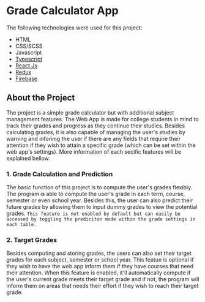 # Grade Calculator App

The following technologies were used for this project:
- HTML
- CSS/SCSS
- Javascript
- [Typescript](https://www.typescriptlang.org/)
- [React Js](https://reactjs.org/)
- [Redux](https://redux.js.org/)
- [Firebase](https://firebase.google.com/)

## About the Project
The project is a simple grade calculator but with additional subject management features. The Web App is made for college students in mind to track their grades and progress as they continue their studies. Besides calculating grades, it is also capable of managing the user's studies by warning and inforimg the user if there are any fields that require their attention if they wish to attain a specific grade (which can be set within the web app's settings). More information of each secific features will be explained bellow.

### 1. Grade Calculation and Prediction
The basic function of this project is to compute the user's grades flexibly. The program is able to compute the user's grade in each term, course, semester or even school year. Besides this, the user can also predict their future grades by allowing them to input dummy grades to view the potential grades. 
`This feature is not enabled by default but can easily be accessed by toggling the prediciton mode within the grade settings in each table.`

### 2. Target Grades
Besides computing and storing grades, the users can also set their target grades for each subject, semester or school year. This featue is optional if they wish to have the web app inform them if they have courses that need their attention. When this feature is enabled, it'll automatically compute if the user's current grade meets their target grade and if not, the program will inform them on areas that needs their effort if they wish to reach their target grade.




